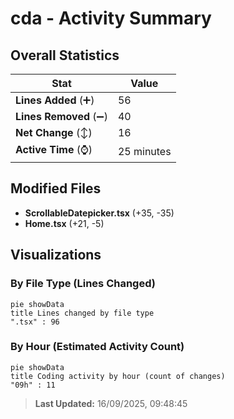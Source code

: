 # cda - Activity Summary 

## Overall Statistics

| Stat                   | Value                                                             |
| ---------------------- | ----------------------------------------------------------------- |
| **Lines Added** (➕)   | 56                                          |
| **Lines Removed** (➖) | 40                                        |
| **Net Change** (↕)    | 16                |
| **Active Time** (⌚)   | 25 minutes |


## Modified Files
- **ScrollableDatepicker.tsx** (+35, -35)
- **Home.tsx** (+21, -5)

## Visualizations

### By File Type (Lines Changed)

```mermaid
pie showData
title Lines changed by file type
".tsx" : 96
```

### By Hour (Estimated Activity Count)

```mermaid
pie showData
title Coding activity by hour (count of changes)
"09h" : 11
```


> **Last Updated:** 16/09/2025, 09:48:45